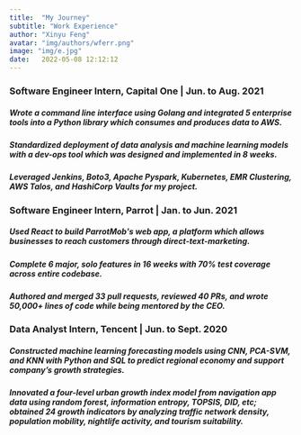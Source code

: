 ```yaml
---
title:  "My Journey"
subtitle: "Work Experience"
author: "Xinyu Feng"
avatar: "img/authors/wferr.png"
image: "img/e.jpg"
date:   2022-05-08 12:12:12
---
```

###  Software Engineer Intern, Capital One | Jun. to Aug. 2021
##### Wrote a command line interface using Golang and integrated 5 enterprise tools into a Python library which consumes and produces data to AWS.
##### Standardized deployment of data analysis and machine learning models with a dev-ops tool which was designed and implemented in 8 weeks.
##### Leveraged Jenkins, Boto3, Apache Pyspark, Kubernetes, EMR Clustering, AWS Talos, and HashiCorp Vaults for my project.

###  Software Engineer Intern, Parrot | Jan. to Jun. 2021
##### Used React to build ParrotMob's web app, a platform which allows businesses to reach customers through direct-text-marketing.
##### Complete 6 major, solo features in 16 weeks with 70% test coverage across entire codebase.
##### Authored and merged 33 pull requests, reviewed 40 PRs, and wrote 50,000+ lines of code while being mentored by the CEO.

###  Data Analyst Intern, Tencent | Jun. to Sept. 2020
##### Constructed machine learning forecasting models using CNN, PCA-SVM, and KNN with Python and SQL to  predict regional economy and support company’s growth strategies.
##### Innovated a four-level urban growth index model from navigation app data using random forest, information entropy, TOPSIS, DID, etc; obtained 24 growth indicators by analyzing traffic network density, population mobility, nightlife activity, and tourism suitability.
